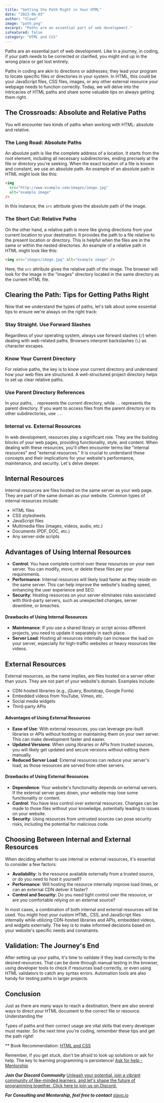 ```yaml
---
title: "Getting the Path Right in Your HTML"
date: "2023-06-03"
author: "Slavo"
image: "path.png"
excerpt: "Paths are an essential part of web development."
isFeatured: false
category: "HTML and CSS"
---
```


Paths are an essential part of web development. Like in a journey, in coding, if your path needs to be corrected or clarified, you might end up in the wrong place or get lost entirely.

Paths in coding are akin to directions or addresses; they lead your program to locate specific files or directories in your system. In HTML, this could be your JavaScript files, CSS files, images, or any other external resource your webpage needs to function correctly. Today, we will delve into the intricacies of HTML paths and share some valuable tips on always getting them right.

## The Crossroads: Absolute and Relative Paths

You will encounter two kinds of paths when working with HTML: absolute and relative.

### The Long Road: Absolute Paths

An absolute path is like the complete address of a location. It starts from the root element, including all necessary subdirectories, ending precisely at the file or directory you're seeking. When the exact location of a file is known and constant, we use an absolute path. An example of an absolute path in HTML might look like this:

```html
<img
  src="http://www.example.com/images/image.jpg"
  alt="example image"
/>
```

In this instance, the `src` attribute gives the absolute path of the image.

### The Short Cut: Relative Paths

On the other hand, a relative path is more like giving directions from your current location to your destination. It provides the path to a file relative to the present location or directory. This is helpful when the files are in the same or within the nested directories. An example of a relative path in HTML might look like this:

```html
<img src="images/image.jpg" alt="example image" />
```

Here, the `src` attribute gives the relative path of the image. The browser will look for the image in the "images" directory located in the same directory as the current HTML file.

## Clearing the Path: Tips for Getting Paths Right

Now that we understand the types of paths, let's talk about some essential tips to ensure we're always on the right track:

### Stay Straight. Use Forward Slashes

Regardless of your operating system, always use forward slashes (`/`) when dealing with web-related paths. Browsers interpret backslashes (`\`) as character escapes.

### Know Your Current Directory

For relative paths, the key is to know your current directory and understand how your web files are structured. A well-structured project directory helps to set up clear relative paths.

### Use Parent Directory References

In your paths, `.` represents the current directory, while `..` represents the parent directory. If you want to access files from the parent directory or its other subdirectories, use `..`.

### Internal vs. External Resources

In web development, resources play a significant role. They are the building blocks of your web pages, providing functionality, style, and content. When dealing with these resources, you'll often encounter terms like "internal resources" and "external resources." It is crucial to understand these concepts and their implications for your website's performance, maintenance, and security. Let's delve deeper.

## Internal Resources

Internal resources are files hosted on the same server as your web page. They are part of the same domain as your website. Common types of internal resources include:

- HTML files
- CSS stylesheets
- JavaScript files
- Multimedia files (images, videos, audio, etc.)
- Documents (PDF, DOC, etc.)
- Any server-side scripts

## Advantages of Using Internal Resources

- **Control**: You have complete control over these resources on your own server. You can modify, move, or delete these files per your requirements.
- **Performance**: Internal resources will likely load faster as they reside on the same server. This can help improve the website's loading speed, enhancing the user experience and SEO.
- **Security**: Hosting resources on your server eliminates risks associated with third-party servers, such as unexpected changes, server downtime, or breaches.

#### Drawbacks of Using Internal Resources

- **Maintenance**: If you use a shared library or script across different projects, you need to update it separately in each place.
- **Server Load**: Hosting all resources internally can increase the load on your server, especially for high-traffic websites or heavy resources like videos.

## External Resources

External resources, as the name implies, are files hosted on a server other than yours. They are not part of your website's domain. Examples include:

- CDN-hosted libraries (e.g., jQuery, Bootstrap, Google Fonts)
- Embedded videos from YouTube, Vimeo, etc.
- Social media widgets
- Third-party APIs

#### Advantages of Using External Resources

- **Ease of Use**: With external resources, you can leverage pre-built libraries or APIs without hosting or maintaining them on your own server. This can make development faster and easier.
- **Updated Versions**: When using libraries or APIs from trusted sources, you will likely get updated and secure versions without editing them manually.
- **Reduced Server Load**: External resources can reduce your server's load, as those resources are served from other servers.

#### Drawbacks of Using External Resources

- **Dependence**: Your website's functionality depends on external servers. If the external server goes down, your website may lose some functionality or content.
- **Control**: You have less control over external resources. Changes can be made to those files without your knowledge, potentially leading to issues on your website.
- **Security**: Using resources from untrusted sources can pose security risks, including the potential for malicious code.

## Choosing Between Internal and External Resources

When deciding whether to use internal or external resources, it's essential to consider a few factors:

- **Availability**: Is the resource available externally from a trusted source, or do you need to host it yourself?
- **Performance**: Will hosting the resource internally improve load times, or can an external CDN deliver it faster?
- **Control and Security**: Do you need tight control over the resource, or are you comfortable relying on an external source?

In most cases, a combination of both internal and external resources will be used. You might host your custom HTML, CSS, and JavaScript files internally while utilizing CDN-hosted libraries and APIs, embedded videos, and widgets externally. The key is to make informed decisions based on your website's specific needs and constraints.

## Validation: The Journey's End

After setting up your paths, it's time to validate if they lead correctly to the desired resources. That can be done through manual testing in the browser, using developer tools to check if resources load correctly, or even using HTML validators to catch any syntax errors. Automation tools are also handy for testing paths in larger projects.

## Conclusion

Just as there are many ways to reach a destination, there are also several ways to direct your HTML document to the correct file or resource. Understanding the

Types of paths and their correct usage are vital skills that every developer must master. So the next time you're coding, remember these tips and get the path right!

\*\* Book Recommendation: [HTML and CSS](https://amzn.to/3BaeO7d)

Remember, if you get stuck, don't be afraid to look up solutions or ask for help. The key to learning programming is persistence! [Ask for help - Mentorship](/contact)

**_Join Our Discord Community_** [Unleash your potential, join a vibrant community of like-minded learners, and let's shape the future of programming together. Click here to join us on Discord.](https://discord.gg/M7keEuaw)

**_For Consulting and Mentorship, feel free to contact_** [slavo.io](/contact)
